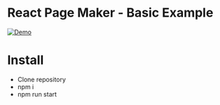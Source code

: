 # React Page Maker - Basic Example #

[![Demo](https://img.youtube.com/vi/2yzeqrZA5v0/0.jpg)](https://example-react-page-maker.herokuapp.com/)

# Install #
- Clone repository
- npm i
- npm run start
